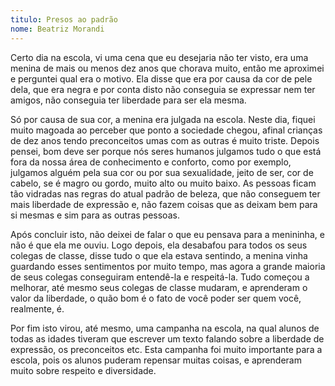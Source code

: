 ```yaml
---
titulo: Presos ao padrão
nome: Beatriz Morandi
---
```


Certo dia na escola, vi uma cena que eu desejaria não ter visto, era uma menina de mais ou menos dez anos que chorava muito, então me aproximei e perguntei qual era o motivo. Ela disse que era por causa da cor de pele dela, que era negra e por conta disto não conseguia se expressar nem ter amigos, não conseguia ter liberdade para ser ela mesma.

Só por causa de sua cor, a menina era julgada na escola. Neste dia, fiquei muito magoada ao perceber que ponto a sociedade chegou, afinal crianças de dez anos tendo preconceitos umas com as outras é muito triste. Depois pensei, bom deve ser porque nós seres humanos julgamos tudo o que está fora da nossa área de conhecimento e conforto, como por exemplo, julgamos alguém pela sua cor ou por sua sexualidade, jeito de ser, cor de cabelo, se é magro ou gordo, muito alto ou muito baixo. As pessoas ficam tão vidradas nas regras do atual padrão de beleza, que não conseguem ter mais liberdade de expressão e, não fazem coisas que as deixam bem para si mesmas e sim para as outras pessoas.

Após concluir isto, não deixei de falar o que eu pensava para a menininha, e não é que ela me ouviu. Logo depois, ela desabafou para todos os seus colegas de classe, disse tudo o que ela estava sentindo, a menina vinha guardando esses sentimentos por muito tempo, mas agora a grande maioria de seus colegas conseguiram entendê-la e respeitá-la. Tudo começou a melhorar, até mesmo seus colegas de classe mudaram, e aprenderam o valor da liberdade, o quão bom é o fato de você poder ser quem você, realmente, é.

Por fim isto virou, até mesmo, uma campanha na escola, na qual alunos de todas as idades tiveram que escrever um texto falando sobre a liberdade de expressão, os preconceitos etc. Esta campanha foi muito importante para a escola, pois os alunos puderam repensar muitas coisas, e aprenderam muito sobre respeito e diversidade. 

